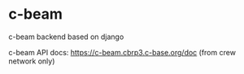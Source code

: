 c-beam
======

c-beam backend based on django

c-beam API docs: https://c-beam.cbrp3.c-base.org/doc (from crew network only)
